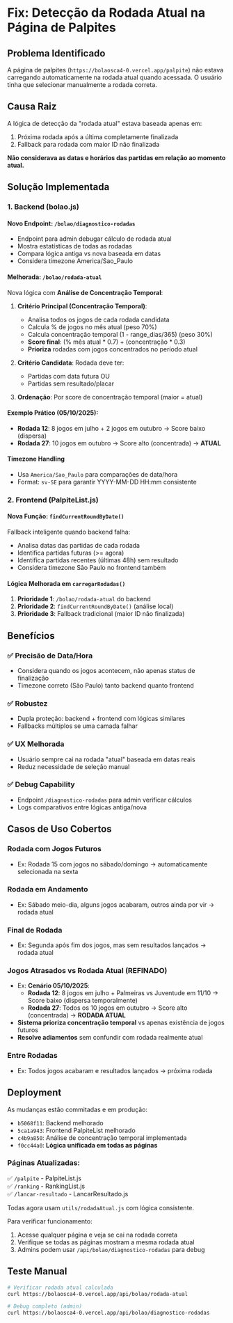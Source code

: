 # Fix: Detecção da Rodada Atual na Página de Palpites

## Problema Identificado

A página de palpites (`https://bolaosca4-0.vercel.app/palpite`) não estava carregando automaticamente na rodada atual quando acessada. O usuário tinha que selecionar manualmente a rodada correta.

## Causa Raiz

A lógica de detecção da "rodada atual" estava baseada apenas em:
1. Próxima rodada após a última completamente finalizada
2. Fallback para rodada com maior ID não finalizada

**Não considerava as datas e horários das partidas em relação ao momento atual.**

## Solução Implementada

### 1. Backend (bolao.js)

#### Novo Endpoint: `/bolao/diagnostico-rodadas`
- Endpoint para admin debugar cálculo de rodada atual
- Mostra estatísticas de todas as rodadas
- Compara lógica antiga vs nova baseada em datas
- Considera timezone America/Sao_Paulo

#### Melhorada: `/bolao/rodada-atual`
Nova lógica com **Análise de Concentração Temporal**:

1. **Critério Principal (Concentração Temporal)**: 
   - Analisa todos os jogos de cada rodada candidata
   - Calcula % de jogos no mês atual (peso 70%)
   - Calcula concentração temporal (1 - range_dias/365) (peso 30%)
   - **Score final**: (% mês atual * 0.7) + (concentração * 0.3)
   - **Prioriza** rodadas com jogos concentrados no período atual

2. **Critério Candidata**: Rodada deve ter:
   - Partidas com data futura OU
   - Partidas sem resultado/placar

3. **Ordenação**: Por score de concentração temporal (maior = atual)

#### Exemplo Prático (05/10/2025):
- **Rodada 12**: 8 jogos em julho + 2 jogos em outubro → Score baixo (dispersa)
- **Rodada 27**: 10 jogos em outubro → Score alto (concentrada) → **ATUAL**

#### Timezone Handling
- Usa `America/Sao_Paulo` para comparações de data/hora
- Format: `sv-SE` para garantir YYYY-MM-DD HH:mm consistente

### 2. Frontend (PalpiteList.js)

#### Nova Função: `findCurrentRoundByDate()`
Fallback inteligente quando backend falha:

- Analisa datas das partidas de cada rodada
- Identifica partidas futuras (>= agora)
- Identifica partidas recentes (últimas 48h) sem resultado
- Considera timezone São Paulo no frontend também

#### Lógica Melhorada em `carregarRodadas()`
1. **Prioridade 1**: `/bolao/rodada-atual` do backend
2. **Prioridade 2**: `findCurrentRoundByDate()` (análise local)
3. **Prioridade 3**: Fallback tradicional (maior ID não finalizada)

## Benefícios

### ✅ Precisão de Data/Hora
- Considera quando os jogos acontecem, não apenas status de finalização
- Timezone correto (São Paulo) tanto backend quanto frontend

### ✅ Robustez
- Dupla proteção: backend + frontend com lógicas similares
- Fallbacks múltiplos se uma camada falhar

### ✅ UX Melhorada
- Usuário sempre cai na rodada "atual" baseada em datas reais
- Reduz necessidade de seleção manual

### ✅ Debug Capability
- Endpoint `/diagnostico-rodadas` para admin verificar cálculos
- Logs comparativos entre lógicas antiga/nova

## Casos de Uso Cobertos

### Rodada com Jogos Futuros
- Ex: Rodada 15 com jogos no sábado/domingo → automaticamente selecionada na sexta

### Rodada em Andamento
- Ex: Sábado meio-dia, alguns jogos acabaram, outros ainda por vir → rodada atual

### Final de Rodada
- Ex: Segunda após fim dos jogos, mas sem resultados lançados → rodada atual

### **Jogos Atrasados vs Rodada Atual (REFINADO)**
- Ex: **Cenário 05/10/2025**:
  - **Rodada 12**: 8 jogos em julho + Palmeiras vs Juventude em 11/10 → Score baixo (dispersa temporalmente)
  - **Rodada 27**: Todos os 10 jogos em outubro → Score alto (concentrada) → **RODADA ATUAL**
- **Sistema prioriza concentração temporal** vs apenas existência de jogos futuros
- **Resolve adiamentos** sem confundir com rodada realmente atual

### Entre Rodadas
- Ex: Todos jogos acabaram e resultados lançados → próxima rodada

## Deployment

As mudanças estão commitadas e em produção:
- `b5068f11`: Backend melhorado  
- `5ca1a943`: Frontend PalpiteList melhorado
- `c4b9a850`: Análise de concentração temporal implementada
- `f0cc44a0`: **Lógica unificada em todas as páginas**

### Páginas Atualizadas:
✅ `/palpite` - PalpiteList.js  
✅ `/ranking` - RankingList.js  
✅ `/lancar-resultado` - LancarResultado.js  

Todas agora usam `utils/rodadaAtual.js` com lógica consistente.

Para verificar funcionamento:
1. Acesse qualquer página e veja se cai na rodada correta
2. Verifique se todas as páginas mostram a mesma rodada atual  
3. Admins podem usar `/api/bolao/diagnostico-rodadas` para debug

## Teste Manual

```bash
# Verificar rodada atual calculada
curl https://bolaosca4-0.vercel.app/api/bolao/rodada-atual

# Debug completo (admin)
curl https://bolaosca4-0.vercel.app/api/bolao/diagnostico-rodadas
```